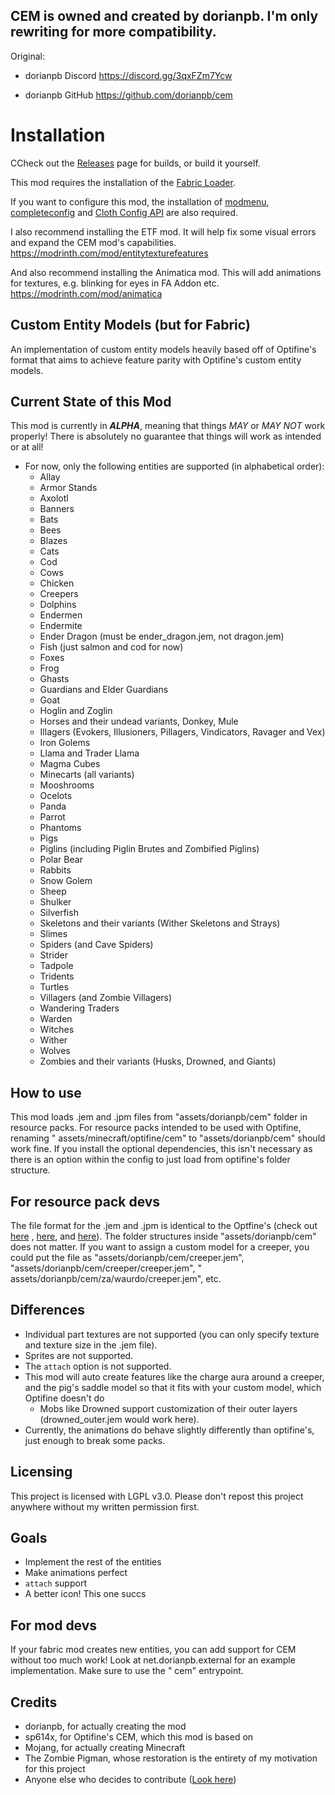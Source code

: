 ## CEM is owned and created by dorianpb. I'm only rewriting for more compatibility.

Original:

- dorianpb Discord https://discord.gg/3qxFZm7Ycw

- dorianpb GitHub https://github.com/dorianpb/cem

# Installation
CCheck out the [Releases](https://github.com/YoungSoulluoS/cemFork/releases) page for builds, or build it yourself.

This mod requires the installation of the [Fabric Loader](https://fabricmc.net/use/ "Fabric Loader"). 

If you want to configure this mod, the installation
of [modmenu](https://modrinth.com/mod/modmenu), [completeconfig](https://modrinth.com/mod/completeconfig)
and [Cloth Config API](https://modrinth.com/mod/cloth-config)
are also required. 

I also recommend installing the ETF mod. It will help fix some visual errors and expand the CEM mod's capabilities. https://modrinth.com/mod/entitytexturefeatures

And also recommend installing the Animatica mod. This will add animations for textures, e.g. blinking for eyes in FA Addon etc. https://modrinth.com/mod/animatica

## Custom Entity Models (but for Fabric)

An implementation of custom entity models heavily based off of Optifine's format that aims to achieve feature parity with Optifine's custom entity models.

## Current State of this Mod

This mod is currently in ***ALPHA***, meaning that things *MAY* or *MAY NOT* work properly! There is absolutely no guarantee that things will work as intended or at all!

* For now, only the following entities are supported (in alphabetical order):
	* Allay
	* Armor Stands
	* Axolotl
	* Banners
	* Bats
	* Bees
	* Blazes
	* Cats
	* Cod
	* Cows
	* Chicken
	* Creepers
	* Dolphins
	* Endermen
	* Endermite
	* Ender Dragon (must be ender_dragon.jem, not dragon.jem)
	* Fish (just salmon and cod for now)
	* Foxes
	* Frog
	* Ghasts
	* Guardians and Elder Guardians
	* Goat
	* Hoglin and Zoglin
	* Horses and their undead variants, Donkey, Mule
	* Illagers (Evokers, Illusioners, Pillagers, Vindicators, Ravager and Vex)
	* Iron Golems
	* Llama and Trader Llama
	* Magma Cubes
	* Minecarts (all variants)
	* Mooshrooms
	* Ocelots
	* Panda
	* Parrot
	* Phantoms
	* Pigs
	* Piglins (including Piglin Brutes and Zombified Piglins)
	* Polar Bear
	* Rabbits
	* Snow Golem
	* Sheep
	* Shulker
	* Silverfish
	* Skeletons and their variants (Wither Skeletons and Strays)
	* Slimes
	* Spiders (and Cave Spiders)
	* Strider
	* Tadpole
	* Tridents
	* Turtles
	* Villagers (and Zombie Villagers)
	* Wandering Traders
	* Warden
	* Witches
	* Wither
	* Wolves
	* Zombies and their variants (Husks, Drowned, and Giants)

## How to use

This mod loads .jem and .jpm files from  "assets/dorianpb/cem" folder in resource packs. For resource packs intended to be used with Optifine, renaming "
assets/minecraft/optifine/cem" to "assets/dorianpb/cem" should work fine. If you install the optional dependencies, this isn't necessary as there is an option within the
config to just load from optifine's folder structure.

## For resource pack devs

The file format for the .jem and .jpm is identical to the Optfine's (check out [here](https://github.com/sp614x/optifine/blob/master/OptiFineDoc/doc/cem_model.txt ".jem")
, [here](https://github.com/sp614x/optifine/blob/master/OptiFineDoc/doc/cem_part.txt ".jpm"),
and [here](https://github.com/sp614x/optifine/blob/master/OptiFineDoc/doc/cem_animation.txt "animations")). The folder structures inside "assets/dorianpb/cem" does not matter.
If you want to assign a custom model for a creeper, you could put the file as "assets/dorianpb/cem/creeper.jem", "assets/dorianpb/cem/creeper/creeper.jem", "
assets/dorianpb/cem/za/waurdo/creeper.jem", etc.

## Differences

* Individual part textures are not supported (you can only specify texture and texture size in the .jem file).
* Sprites are not supported.
* The `attach` option is not supported.
* This mod will auto create features like the charge aura around a creeper, and the pig's saddle model so that it fits with your custom model, which Optifine doesn't do
	* Mobs like Drowned support customization of their outer layers (drowned_outer.jem would work here).
* Currently, the animations do behave slightly differently than optifine's, just enough to break some packs.

## Licensing

This project is licensed with LGPL v3.0. Please don't repost this project anywhere without my written permission first.

## Goals

* Implement the rest of the entities
* Make animations perfect
* `attach` support
* A better icon! This one succs

## For mod devs

If your fabric mod creates new entities, you can add support for CEM without too much work! Look at net.dorianpb.external for an example implementation. Make sure to use the "
cem" entrypoint.

## Credits

* dorianpb, for actually creating the mod
* sp614x, for Optifine's CEM, which this mod is based on
* Mojang, for actually creating Minecraft
* The Zombie Pigman, whose restoration is the entirety of my motivation for this project
* Anyone else who decides to contribute ([Look here](https://github.com/dorianpb/cem/graphs/contributors))
